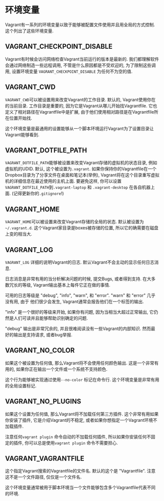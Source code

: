 环境变量
===============

Vagrant有一系列的环境变量以致于能够被配置文件使用并且用全局的方式控制. 这个列出了这些环境变量.

VAGRANT_CHECKPOINT_DISABLE
---------------------------

Vagrant有时候会访问网络检查Vagrant当前运行的版本是最新的. 我们都理解软件会通过网络制造一些远程调用, 不管是什么原因都是不受欢迎的, 为了限制这些调用, 设置环境变量 `VAGRANT_CHECKPOINT_DISABLE` 为任何不为空的值.

VAGRANT_CWD
--------------------

`VAGRANT_CWD`可以被设置用来改变Vagrant的工作目录. 默认的, Vagrant使用你在的当前目录. 工作目录是重要的, 因为它是Vagrant从哪儿开始找Vagrantfile. 它也定义了相对路径在Vagrantfile中是扩展, 由于他们使用相对路径是在Vagrantfile所在位置开始找.

这个环境变量是最通用的设置能够从一个脚本环境运行Vagrant为了设置目录让Vagrant能够看到. 

VAGRANT_DOTFILE_PATH
------------------------

`VAGRANT_DOTFILE_PATH`能够被设置来改变Vagrant存储的虚拟机的状态目录, 例如虚拟机的UDID. 默认, 这个被设置为`.vagrant`. 如果你保持你的Vagrantfile在一个Dropbox目录为了分享文件在桌面和笔记本(举例), Vagrant将在这个目录重写虚拟机的详细信息在最近使用的主机上面. 要避免这样, 你可以设置`VAGRANT_DOTFILE_PATH`到`.vagrant-laptop` 和 `.vagrant-desktop` 在各自机器上面. (记得更新你的`.gitignore`!)

VAGRANT_HOME
----------------------

`VAGRANT_HOME`可以被设置来改变Vagrant存储的全局的状态. 默认被设置为`~/.vagrant.d`. 这个Vagrant家目录是boxes被存储的位置, 所以它的确需要在磁盘上变的相当大.

VAGRANT_LOG
----------------------

`VAGRANT_LOG` 详细的说明Vagrant的日志. 默认Vagrant不会主动的显示任何日志消息.

日志消息是非常有用的当分析解决问题的时候, 提交Bugs, 或者得到支持. 在大多数冗长的等级, Vagrant输出基本上每件它正在做的事情.

可用的日志等级是 "debug", "info", "warn", 和 "error". "warn" 和 "error" 几乎没有用, 由于 他们很少会发生, Vagrant通常会报告他们在一个标签的输出.

"info" 是一个很好的等级来开始, 如果你有问题, 因为当相当大超过正常输出, 它仍然是人们可读并且能够帮助识别确定的问题.

"debug" 输出是非常冗余的, 并且很难阅读没有一些Vagrant的内部知识. 然而最好的输出是支持请求, 或者bug举报.

VAGRANT_NO_COLOR
-------------------------

如果这个被设置为任何值, 那么Vagrant将不会使用任何颜色输出. 这是一个非常有用的, 如果你正在输出一个文件或一个系统不支持颜色.

这个行为能够被实现通过使用`--no-color` 标记在命令行. 这个环境变量是非常有用的全局设置标记.

VAGRANT_NO_PLUGINS
--------------------------

如果这个设置为任何值, 那么Vagrant将不加载任何第三方插件. 这个非常有用如果你安装了插件, 它是介绍Vagrant的不稳定, 或者如果你想指定一个Vagrant环境不加载插件.

注意任何`vagrant plugin` 命令自动的不加载任何插件, 所以如果你安装任何不固定的插件, 你可以总是使用`vagrant plugin` 命令不需要担心.

VAGRANT_VAGRANTFILE
----------------------------

这个指定Vagrant搜索的Vagrantfile的文件名. 默认的这个是 "Vagrantfile". 注意这不是一个文件路径, 仅仅是一个文件名.

这个环境变量通常被用于脚本环境当一个文件能够包含多个Vagrantfile代表不同的环境.
